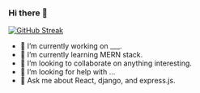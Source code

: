 ### Hi there 👋

[![GitHub Streak](https://streak-stats.demolab.com?user=elabdesunil&theme=navy-gear&border=DD2727&ring=DD0C24)](https://git.io/streak-stats)
<!--
**sunilale0/sunilale0** is a ✨ _special_ ✨ repository because its `README.md` (this file) appears on your GitHub profile.

- 🔭 I’m currently working on Android Application Development using Java and Advanced Visualization.
- 🌱 I’m currently learning them.
- 👯 I’m looking to collaborate on at least a few projects in both topics.
- 🤔 I’m looking for help with ...
- 💬 Ask me about React, django and docker.
- 📫 How to reach me: ...
- ⚡ Fun fact: ...
-->

- 🔭 I’m currently working on ___.
- 🌱 I’m currently learning MERN stack.
- 👯 I’m looking to collaborate on anything interesting.
- 🤔 I’m looking for help with ...
- 💬 Ask me about React, django, and express.js.
